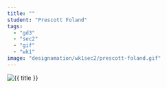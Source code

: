 ```yaml
---
title: ""
student: "Prescott Foland"
tags:
  - "gd3"
  - "sec2"
  - "gif"
  - "wk1"
image: "designamation/wk1sec2/prescott-foland.gif"
---
```


<img src="{{urls.media}}/{{ image }}" alt="{{ title }}"/>


